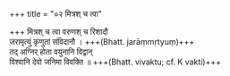 +++
title = "०२ मित्रश् च त्वा"

+++
मित्रश् च त्वा वरुणश् च रिशादौ  
जरामृत्युं कृणुतां संविदानौ । +++(Bhatt. jarāṃmṛtyuṃ)+++  
तद् अग्निर् होता वयुनानि विद्वान्  
विश्वानि देवो जनिमा विवक्ति ॥ +++(Bhatt. vivaktu; cf. K vakti)+++